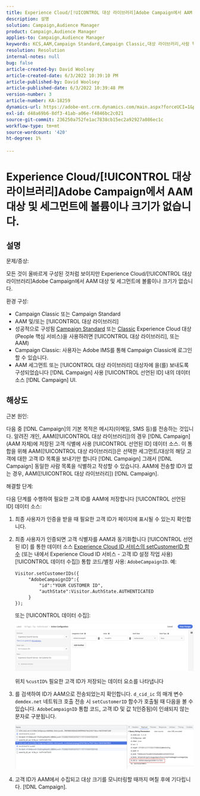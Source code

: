 ```yaml
---
title: Experience Cloud/[!UICONTROL 대상 라이브러리]Adobe Campaign에서 AAM 대상 및 세그먼트에 볼륨이나 크기가 없습니다.
description: 설명
solution: Campaign,Audience Manager
product: Campaign,Audience Manager
applies-to: Campaign,Audience Manager
keywords: KCS,AAM,Campaign Standard,Campaign Classic,대상 라이브러리,사람 핵심 서비스,Experience Cloud 대상
resolution: Resolution
internal-notes: null
bug: false
article-created-by: David Woolsey
article-created-date: 6/3/2022 10:39:10 PM
article-published-by: David Woolsey
article-published-date: 6/3/2022 10:39:48 PM
version-number: 3
article-number: KA-18259
dynamics-url: https://adobe-ent.crm.dynamics.com/main.aspx?forceUCI=1&pagetype=entityrecord&etn=knowledgearticle&id=6e0f65f7-8de3-ec11-bb3d-000d3a33d117
exl-id: d48a69b6-8df3-41ab-a06e-f4846bc2c021
source-git-commit: 236250a752fe1ac7838cb15ec2a92927a086ec1c
workflow-type: tm+mt
source-wordcount: '420'
ht-degree: 1%

---
```


# Experience Cloud/[!UICONTROL 대상 라이브러리]Adobe Campaign에서 AAM 대상 및 세그먼트에 볼륨이나 크기가 없습니다.

## 설명

문제/증상:

모든 것이 올바르게 구성된 것처럼 보이지만 Experience Cloud/[!UICONTROL 대상 라이브러리]Adobe Campaign에서 AAM 대상 및 세그먼트에 볼륨이나 크기가 없습니다.

환경 구성:

- Campaign Classic 또는 Campaign Standard
- AAM 및/또는 [!UICONTROL 대상 라이브러리]
- 성공적으로 구성됨 [Campaign Standard](https://experienceleague.adobe.com/docs/campaign-standard/using/integrating-with-adobe-cloud/working-with-campaign-and-audience-manager-or-people-core-service/provisioning-and-configuring-integration-with-audience-manager-or-people-core-service.html?lang=en) 또는 [Classic](https://experienceleague.adobe.com/docs/campaign-classic/using/integrating-with-adobe-experience-cloud/audience-sharing/configuring-shared-audiences-integration-in-adobe-campaign.html?lang=en) Experience Cloud 대상(People 핵심 서비스)을 사용하려면 [!UICONTROL 대상 라이브러리], 또는 AAM)
- Campaign Classic: 사용자는 Adobe IMS를 통해 Campaign Classic에 로그인할 수 있습니다.
- AAM 세그먼트 또는 [!UICONTROL 대상 라이브러리] 대상자에 을(를) 보내도록 구성되었습니다 [!DNL Campaign] 사용 [!UICONTROL 선언된 ID] 내의 데이터 소스 [!DNL Campaign] UI.

## 해상도

근본 원인:

다음 중 [!DNL Campaign]의 기본 목적은 메시지(이메일, SMS 등)를 전송하는 것입니다. 알려진 개인, AAM([!UICONTROL 대상 라이브러리])의 경우 [!DNL Campaign] (AAM 자체)에 저장된 고객 식별에 사용 [!UICONTROL 선언된 ID] 데이터 소스. 이 통합을 위해 AAM([!UICONTROL 대상 라이브러리])은 선택한 세그먼트/대상의 해당 고객에 대한 고객 ID 목록을 보내기만 합니다 [!DNL Campaign] 그래서 [!DNL Campaign] 동일한 사람 목록을 식별하고 작성할 수 있습니다. AAM에 전송할 ID가 없는 경우, AAM([!UICONTROL 대상 라이브러리]) [!DNL Campaign].

해결할 단계:

다음 단계를 수행하여 필요한 고객 ID를 AAM에 저장합니다 [!UICONTROL 선언된 ID] 데이터 소스:

1. 최종 사용자가 인증을 받을 때 필요한 고객 ID가 페이지에 표시될 수 있는지 확인합니다.
1. 최종 사용자가 인증되면 고객 식별자를 AAM과 동기화합니다 [!UICONTROL 선언된 ID] 를 통한 데이터 소스 [Experience Cloud ID 서비스의 setCustomerID 함수](https://experienceleague.adobe.com/docs/id-service/using/id-service-api/methods/setcustomerids.html?lang=en) (또는 내에서 Experience Cloud ID 서비스 - 고객 ID 설정 작업 사용) [!UICONTROL 데이터 수집]) 통합 코드/별칭 사용: `AdobeCampaignID`. 예:

   ```
   Visitor.setCustomerIDs({
        "AdobeCampaignID":{ 
            "id":"YOUR CUSTOMER ID", 
            "authState":Visitor.AuthState.AUTHENTICATED 
        } 
   });
   ```

   또는 [!UICONTROL 데이터 수집]:

   ![](assets/4e9305cf-76a5-ec11-983f-0022480b028f.png)

   위치 `%custID%` 필요한 고객 ID가 저장되는 데이터 요소를 나타냅니다

1. 를 검색하여 ID가 AAM으로 전송되었는지 확인합니다. `d_cid_ic` 의 매개 변수 `demdex.net` 네트워크 호출 전송 시 `setCustomerID` 함수가 호출될 때 다음을 볼 수 있습니다. `AdobeCampaignID` 통합 코드, 고객 ID 및 값 1(인증됨)이 인쇄되지 않는 문자로 구분됩니다.

   ![](assets/4f9305cf-76a5-ec11-983f-0022480b028f.png)

1. 고객 ID가 AAM에서 수집되고 대상 크기를 모니터링할 때까지 며칠 후에 기다립니다. [!DNL Campaign].

